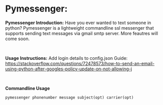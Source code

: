 # Pymessenger:

<b>Pymessenger Introduction:</b>
Have you ever wanted to text someone in python? Pymessenger is a lightweight commandline ssl messenger
that supports sending text messages via gmail smtp server. More feautres will come soon.

<br>

<b>Usage Instructions:</b>
Add login details to config.json
Guide: https://stackoverflow.com/questions/72478573/how-to-send-an-email-using-python-after-googles-policy-update-on-not-allowing-j

<br>

<b>Commandline Usage</b>
```
pymessenger phonenumber message subject(opt) carrier(opt)
```

  
